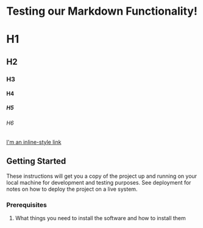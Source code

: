 # Testing our Markdown Functionality!
# H1
## H2
### H3
#### H4
##### H5
###### H6

[I'm an inline-style link](https://www.google.com)

## Getting Started


These instructions will get you a copy of the project up and running on your local machine for development and testing purposes. See deployment for notes on how to deploy the project on a live system.

### Prerequisites

1. What things you need to install the software and how to install them
